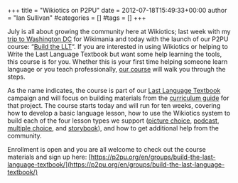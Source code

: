 +++
title = "Wikiotics on P2PU"
date = 2012-07-18T15:49:33+00:00
author = "Ian Sullivan"
#categories = []
#tags = []
+++

July is all about growing the community here at Wikiotics; last week with my [trip to Washington DC](/blog/2012/06/wikiotics-at-wikimania/) for Wikimania and today with the launch of our P2PU course: “[Build the LLT](https://p2pu.org/en/groups/build-the-last-language-textbook/)“. If you are interested in using Wikiotics or helping to Write the Last Language Textbook but want some help learning the tools, this course is for you. Whether this is your first time helping someone learn language or you teach professionally, [our course](https://p2pu.org/en/groups/build-the-last-language-textbook/) will walk you through the steps.

As the name indicates, the course is part of our [Last Language Textbook](https://web.archive.org/web/20160325184531/http://thelastlanguagetextbook.org/) campaign and will focus on building materials from the [curriculum guide](/group/thelastlanguagetextbook/curriculum) for that project. The course starts today and will run for ten weeks, covering how to develop a basic language lesson, how to use the Wikiotics system to build each of the four lesson types we support ([picture choice](/en/Introduction), [podcast](/user/ian/FSI-Mandarin-Module01-Unit01), [multiple choice](/en/WANY_Hospital_grammar), and [storybook](/en/LittleRedRidingHood)), and how to get additional help from the community.

Enrollment is open and you are all welcome to check out the course materials and sign up here: [https://p2pu.org/en/groups/build-the-last-language-textbook/](https://p2pu.org/en/groups/build-the-last-language-textbook/)
